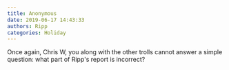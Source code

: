 ```yaml
---
title: Anonymous
date: 2019-06-17 14:43:33
authors: Ripp
categories: Holiday
---
```


 Once again, Chris W, you along with the other trolls cannot answer a simple question:  what part of Ripp's report is incorrect?